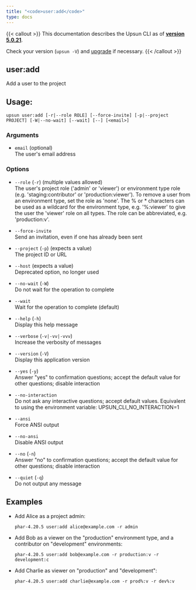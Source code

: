 ```yaml
---
title: "<code>user:add</code>"
type: docs
---
```


{{< callout >}}
  This documentation describes the Upsun CLI as of **[version 5.0.21](https://github.com/platformsh/cli/releases/tag/5.0.21)**.
  
  Check your version (`upsun -V`) and [upgrade](/cli/#upgrade-the-cli) if necessary.
{{< /callout >}}

user:add
--------
Add a user to the project

## Usage:

```
upsun user:add [-r|--role ROLE] [--force-invite] [-p|--project PROJECT] [-W|--no-wait] [--wait] [--] [<email>]
```

### Arguments

* `email` (optional)  
  The user's email address

### Options

* `--role` (`-r`) (multiple values allowed)  
  The user's project role ('admin' or 'viewer') or environment type role (e.g. 'staging:contributor' or 'production:viewer').
To remove a user from an environment type, set the role as 'none'.
The % or * characters can be used as a wildcard for the environment type, e.g. '%:viewer' to give the user the 'viewer' role on all types.
The role can be abbreviated, e.g. 'production:v'.

* `--force-invite`  
  Send an invitation, even if one has already been sent

* `--project` (`-p`) (expects a value)  
  The project ID or URL

* `--host` (expects a value)  
  Deprecated option, no longer used

* `--no-wait` (`-W`)  
  Do not wait for the operation to complete

* `--wait`  
  Wait for the operation to complete (default)

* `--help` (`-h`)  
  Display this help message

* `--verbose` (`-v|-vv|-vvv`)  
  Increase the verbosity of messages

* `--version` (`-V`)  
  Display this application version

* `--yes` (`-y`)  
  Answer "yes" to confirmation questions; accept the default value for other questions; disable interaction

* `--no-interaction`  
  Do not ask any interactive questions; accept default values. Equivalent to using the environment variable: UPSUN_CLI_NO_INTERACTION=1

* `--ansi`  
  Force ANSI output

* `--no-ansi`  
  Disable ANSI output

* `--no` (`-n`)  
  Answer "no" to confirmation questions; accept the default value for other questions; disable interaction

* `--quiet` (`-q`)  
  Do not output any message

## Examples

* Add Alice as a project admin:  
  ```
  phar-4.20.5 user:add alice@example.com -r admin
  ```

* Add Bob as a viewer on the "production" environment type, and a contributor on "development" environments:  
  ```
  phar-4.20.5 user:add bob@example.com -r production:v -r development:c
  ```

* Add Charlie as viewer on "production" and "development":  
  ```
  phar-4.20.5 user:add charlie@example.com -r prod%:v -r dev%:v
  ```


